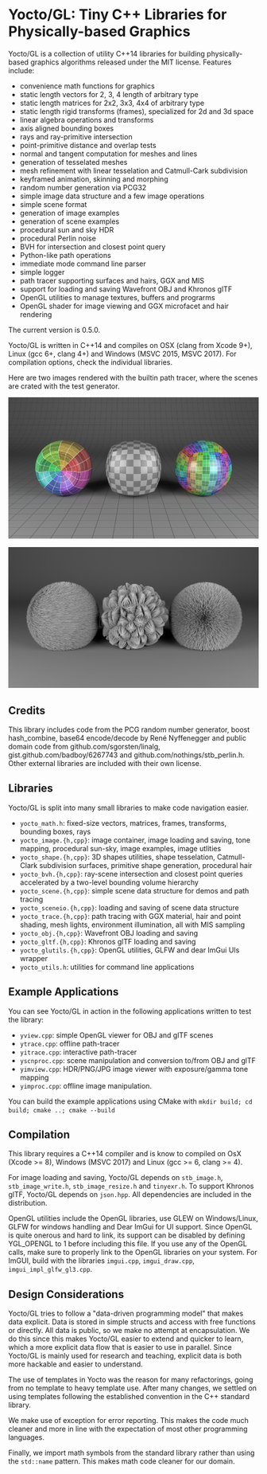 # Yocto/GL: Tiny C++ Libraries for Physically-based Graphics

Yocto/GL is a collection of utility C++14 libraries for building 
physically-based graphics algorithms released under the MIT license.
Features include:

- convenience math functions for graphics
- static length vectors for 2, 3, 4 length of arbitrary type
- static length matrices for 2x2, 3x3, 4x4 of arbitrary type
- static length rigid transforms (frames), specialized for 2d and 3d space
- linear algebra operations and transforms
- axis aligned bounding boxes
- rays and ray-primitive intersection
- point-primitive distance and overlap tests
- normal and tangent computation for meshes and lines
- generation of tesselated meshes
- mesh refinement with linear tesselation and Catmull-Cark subdivision
- keyframed animation, skinning and morphing
- random number generation via PCG32
- simple image data structure and a few image operations
- simple scene format
- generation of image examples
- generation of scene examples
- procedural sun and sky HDR
- procedural Perlin noise
- BVH for intersection and closest point query
- Python-like path operations
- immediate mode command line parser
- simple logger
- path tracer supporting surfaces and hairs, GGX and MIS
- support for loading and saving Wavefront OBJ and Khronos glTF
- OpenGL utilities to manage textures, buffers and prograrms
- OpenGL shader for image viewing and GGX microfacet and hair rendering

The current version is 0.5.0.

Yocto/GL is written in C++14 and compiles on OSX (clang from Xcode 9+),
Linux (gcc 6+, clang 4+) and Windows (MSVC 2015, MSVC 2017). For compilation
options, check the individual libraries.

Here are two images rendered with the builtin path tracer, where the
scenes are crated with the test generator.

![Yocto/GL](images/shapes.png)

![Yocto/GL](images/lines.png)


## Credits

This library includes code from the PCG random number generator,
boost hash_combine, base64 encode/decode by René Nyffenegger and 
public domain code from github.com/sgorsten/linalg, 
gist.github.com/badboy/6267743 and github.com/nothings/stb_perlin.h.
Other external libraries are included with their own license.


## Libraries

Yocto/GL is split into many small libraries to make code navigation easier.

- `yocto_math.h`: fixed-size vectors, matrices, frames, transforms, bounding
  boxes, rays
- `yocto_image.{h,cpp}`: image container, image loading and saving, 
  tone mapping, procedural sun-sky, image examples, image utlities
- `yocto_shape.{h,cpp}`: 3D shapes utilities, shape tesselation, Catmull-Clark 
   subdivision surfaces, primitive shape generation, procedural hair
- `yocto_bvh.{h,cpp}`: ray-scene intersection and closest point queries
  accelerated by a two-level bounding volume hierarchy
- `yocto_scene.{h,cpp}`: simple scene data structure for demos and path tracing
- `yocto_sceneio.{h,cpp}`: loading and saving of scene data structure
- `yocto_trace.{h,cpp}`: path tracing with GGX material, hair and point shading,
  mesh lights, environment illumination, all with MIS sampling
- `yocto_obj.{h,cpp}`: Wavefront OBJ loading and saving
- `yocto_gltf.{h,cpp}`: Khronos glTF loading and saving
- `yocto_glutils.{h,cpp}`: OpenGL utilities, GLFW and dear ImGui UIs wrapper
- `yocto_utils.h`: utilities for command line applications


## Example Applications

You can see Yocto/GL in action in the following applications written to
test the library:

- `yview.cpp`: simple OpenGL viewer for OBJ and glTF scenes
- `ytrace.cpp`: offline path-tracer
- `yitrace.cpp`: interactive path-tracer
- `yscnproc.cpp`: scene manipulation and conversion to/from OBJ and glTF
- `yimview.cpp`: HDR/PNG/JPG image viewer with exposure/gamma tone mapping
- `yimproc.cpp`: offline image manipulation.

You can build the example applications using CMake with
    `mkdir build; cd build; cmake ..; cmake --build`


## Compilation

This library requires a C++14 compiler and is know to compiled on 
OsX (Xcode >= 8), Windows (MSVC 2017) and Linux (gcc >= 6, clang >= 4).

For image loading and saving, Yocto/GL depends on `stb_image.h`,
`stb_image_write.h`, `stb_image_resize.h` and `tinyexr.h`.
To support Khronos glTF, Yocto/GL depends on `json.hpp`. 
All dependencies are included in the distribution.

OpenGL utilities include the OpenGL libraries, use GLEW on Windows/Linux,
GLFW for windows handling and Dear ImGui for UI support.
Since OpenGL is quite onerous and hard to link, its support can be disabled
by defining YGL_OPENGL to 1 before including this file. If you use any of
the OpenGL calls, make sure to properly link to the OpenGL libraries on
your system. For ImGUI, build with the libraries `imgui.cpp`,
`imgui_draw.cpp`, `imgui_impl_glfw_gl3.cpp`.


## Design Considerations

Yocto/GL tries to follow a "data-driven programming model" that makes data
explicit. Data is stored in simple structs and access with free functions
or directly. All data is public, so we make no attempt at encapsulation.
We do this since this makes Yocto/GL easier to extend and quicker to learn,
which a more explicit data flow that is easier to use in parallel.
Since Yocto/GL is mainly used for research and teaching,
explicit data is both more hackable and easier to understand.

The use of templates in Yocto was the reason for many refactorings, going
from no template to heavy template use. After many changes, we settled
on using templates following the established convention in the C++ standard 
library.

We make use of exception for error reporting. This makes the code
much cleaner and more in line with the expectation of most other programming
languages.

Finally, we import math symbols from the standard library rather than
using the `std::name` pattern. This makes math code cleaner for our domain.
